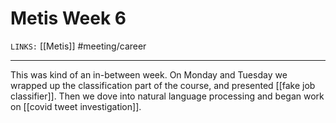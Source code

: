 # Metis Week 6
`LINKS:` [[Metis]]
#meeting/career

---
This was kind of an in-between week. On Monday and Tuesday we wrapped up the classification part of the course, and presented [[fake job classifier]]. Then we dove into natural language processing and began work on [[covid tweet investigation]]. 